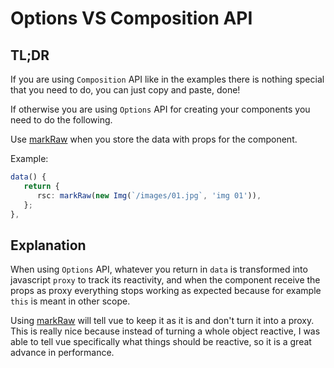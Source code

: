# Options VS Composition API

## TL;DR

If you are using `Composition` API like in the examples there is nothing special that you need to do, you can just copy and paste, done!

If otherwise you are using `Options` API for creating your components you need to do the following.

Use [markRaw](https://vuejs.org/api/reactivity-advanced.html#markraw) when you store the data with props for the component.

Example:

``` ts
data() {
   return {
      rsc: markRaw(new Img(`/images/01.jpg`, 'img 01')),
   };
},
```

## Explanation

When using `Options` API, whatever you return in `data` is transformed into javascript `proxy` to track its reactivity, and when the component receive the props as proxy everything stops working as expected because for example `this` is meant in other scope.

Using [markRaw](https://vuejs.org/api/reactivity-advanced.html#markraw) will tell vue to keep it as it is and don't turn it into a proxy. This is really nice because instead of turning a whole object reactive, I was able to tell vue specifically what things should be reactive, so it is a great advance in performance.
